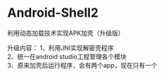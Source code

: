 # Android-Shell2
利用动态加载技术实现APK加壳（升级版）

升级内容：
1、利用JNI实现解密壳程序<br/>
2、统一在android studio工程管理各个模块<br/>
3、原来加壳后运行程序，会有两个app，现在只有一个<br/>

